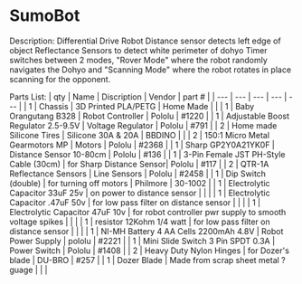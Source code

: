 # SumoBot

Description:
Differential Drive Robot
Distance sensor detects left edge of object
Reflectance Sensors to detect white perimeter of dohyo
Timer switches between 2 modes, "Rover Mode" where the robot randomly navigates the Dohyo and "Scanning Mode" where the robot rotates in place scanning for the opponent.


Parts List:
| qty | Name | Discription | Vendor | part # |
| --- | --- | --- | --- | --- |
| 1 | Chassis | 3D Printed PLA/PETG | Home Made | |
| 1 | Baby Orangutang B328 | Robot Controller | Pololu | #1220 |
| 1 | Adjustable Boost Regulator 2.5-9.5V | Voltage Regulator | Pololu | #791 |
| 2 | Home made Silicone Tires | Silicone 30A & 20A | BBDINO |   |
| 2 | 150:1 Micro Metal Gearmotors MP | Motors | Pololu | #2368  |
| 1 | Sharp GP2Y0A21YK0F | Distance Sensor 10-80cm | Pololu | #136 |
| 1 | 3-Pin Female JST PH-Style Cable (30cm) | for Sharp Distance Sensor| Pololu | #117 |
| 2 | QTR-1A Reflectance Sensors | Line Sensors | Pololu | #2458 |
| 1 | Dip Switch (double) | for turning off motors | Philmore | 30-1002 |
| 1 | Electrolytic Capacitor 33uF 25v | on power to distance sensor |  |  |
| 1 | Electrolytic Capacitor .47uF 50v | for low pass filter on distance sensor |  |  |
| 1 | Electrolytic Capacitor 47uF 10v | for robot controller pwr supply to smooth voltage spikes |  |  |
| 1 | resistor 12Kohm 1/4 watt | for low pass filter on distance sensor |  |  |
| 1 | NI-MH Battery 4 AA Cells 2200mAh 4.8V | Robot Power Supply | pololu | #2221 |
| 1 | Mini Slide Switch 3 Pin SPDT 0.3A | Power Switch | Pololu | #1408 |
| 2 | Heavy Duty Nylon Hinges | for Dozer's blade | DU-BRO | #257 |
| 1 | Dozer Blade | Made from scrap sheet metal ? guage |  |  |
